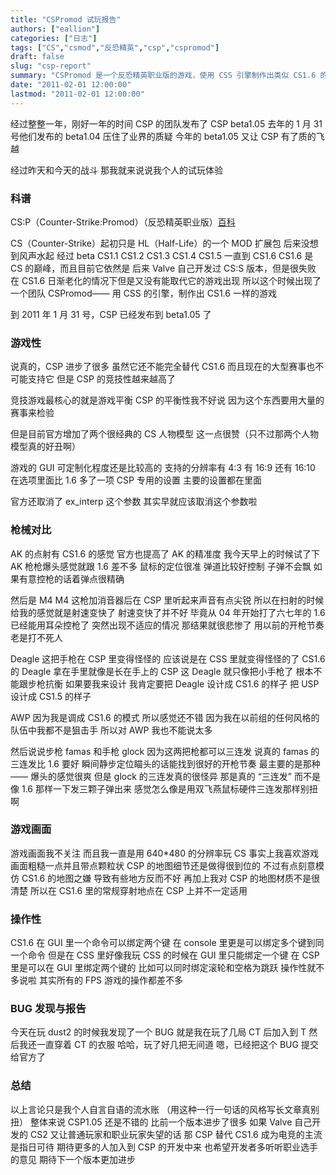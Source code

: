 ```yaml
---
title: "CSPromod 试玩报告"
authors: ["eallion"]
categories: ["日志"]
tags: ["CS","csmod","反恐精英","csp","cspromod"]
draft: false
slug: "csp-report"
summary: "CSPromod 是一个反恐精英职业版的游戏，使用 CSS 引擎制作出类似 CS1.6 的体验。它在平衡性、GUI 定制化和枪械设计方面有所改进，但仍不能完全替代 CS1.6。试玩者对 AK、M4、Deagle 等武器进行了评价，并提到了一些 BUG。总体来说，CSP1.05 比之前的版本有很大进步，如果 Valve 开发的 CS2 再次让玩家失望，那么 CSP 可能成为电竞主流。期待更多人参与 CSP 开发并听取职业选手意见以实现更大进步。"
date: "2011-02-01 12:00:00"
lastmod: "2011-02-01 12:00:00"
---
```


经过整整一年，刚好一年的时间
CSP 的团队发布了 CSP beta1.05
去年的 1 月 31 号他们发布的 beta1.04 压住了业界的质疑
今年的 beta1.05 又让 CSP 有了质的飞越

经过昨天和今天的战斗
那我就来说说我个人的试玩体验

### 科谱

CS:P（Counter-Strike:Promod）（反恐精英职业版）[百科](http://www.cspromod.com)

CS（Counter-Strike）起初只是 HL（Half-Life）的一个 MOD 扩展包
后来没想到风声水起
经过 beta CS1.1 CS1.2 CS1.3 CS1.4 CS1.5 一直到 CS1.6
CS1.6 是 CS 的巅峰，而且目前它依然是
后来 Valve 自己开发过 CS:S 版本，但是很失败
在 CS1.6 日渐老化的情况下但是又没有能取代它的游戏出现
所以这个时候出现了一个团队
CSPromod—— 用 CSS 的引擎，制作出 CS1.6 一样的游戏

到 2011 年 1 月 31 号，CSP 已经发布到 beta1.05 了

### 游戏性

说真的，CSP 进步了很多
虽然它还不能完全替代 CS1.6
而且现在的大型赛事也不可能支持它
但是 CSP 的竞技性越来越高了

竞技游戏最核心的就是游戏平衡
CSP 的平衡性我不好说
因为这个东西要用大量的赛事来检验

但是目前官方增加了两个很经典的 CS 人物模型
这一点很赞（只不过那两个人物模型真的好丑啊）

游戏的 GUI 可定制化程度还是比较高的
支持的分辨率有 4:3 有 16:9 还有 16:10
在选项里面比 1.6 多了一项 CSP 专用的设置
主要的设置都在里面

官方还取消了 ex_interp 这个参数
其实早就应该取消这个参数啦

### 枪械对比

AK 的点射有 CS1.6 的感觉
官方也提高了 AK 的精准度
我今天早上的时候试了下
AK 枪枪爆头感觉就跟 1.6 差不多
鼠标的定位很准
弹道比较好控制
子弹不会飘
如果有意控枪的话着弹点很精确

然后是 M4
M4 这枪加消音器后在 CSP 里听起来声音有点尖锐
所以在扫射的时候给我的感觉就是射速变快了
射速变快了并不好
毕竟从 04 年开始打了六七年的 1.6 已经能用耳朵控枪了
突然出现不适应的情况
那结果就很悲惨了
用以前的开枪节奏老是打不死人

Deagle 这把手枪在 CSP 里变得怪怪的
应该说是在 CSS 里就变得怪怪的了
CS1.6 的 Deagle 拿在手里就像是长在手上的
CSP 这 Deagle 就只像把小手枪了
根本不能跟步枪抗衡
如果要我来设计
我肯定要把 Deagle 设计成 CS1.6 的样子
把 USP 设计成 CS1.5 的样子

AWP 因为我是调成 CS1.6 的模式
所以感觉还不错
因为我在以前组的任何风格的队伍中我都不是狙击手
所以对 AWP 我也不能说太多

然后说说步枪 famas 和手枪 glock
因为这两把枪都可以三连发
说真的 famas 的三连发比 1.6 要好
瞬间静步定位瞄头的话能找到很好的开枪节奏
最主要的是那种 —— 爆头的感觉很爽
但是 glock 的三连发真的很怪异
那是真的 “三连发”
而不是像 1.6 那样一下发三颗子弹出来
感觉怎么像是用双飞燕鼠标硬件三连发那样别扭啊

### 游戏画面

游戏画面我不关注
而且我一直是用 640*480 的分辨率玩 CS
事实上我喜欢游戏画面粗糙一点并且带点颗粒状
CSP 的地图细节还是做得很到位的
不过有点刻意模仿 CS1.6 的地图之嫌
导致有些地方反而不好
再加上我对 CSP 的地图材质不是很清楚
所以在 CS1.6 里的常规穿射地点在 CSP 上并不一定适用

### 操作性

CS1.6 在 GUI 里一个命令可以绑定两个键
在 console 里更是可以绑定多个键到同一个命令
但是在 CSS 里好像我玩 CSS 的时候在 GUI 里只能绑定一个键
在 CSP 里是可以在 GUI 里绑定两个键的
比如可以同时绑定滚轮和空格为跳跃
操作性就不多说啦
其实所有的 FPS 游戏的操作都差不多

### BUG 发现与报告

今天在玩 dust2 的时候我发现了一个 BUG
就是我在玩了几局 CT 后加入到 T
然后我还一直穿着 CT 的衣服
哈哈，玩了好几把无间道
嗯，已经把这个 BUG 提交给官方了

### 总结

以上言论只是我个人自言自语的流水账
（用这种一行一句话的风格写长文章真别扭）
整体来说 CSP1.05 还是不错的
比前一个版本进步了很多
如果 Valve 自己开发的 CS2 又让普通玩家和职业玩家失望的话
那 CSP 替代 CS1.6 成为电竞的主流是指日可待
期待更多的人加入到 CSP 的开发中来
也希望开发者多听听职业选手的意见
期待下一个版本更加进步
